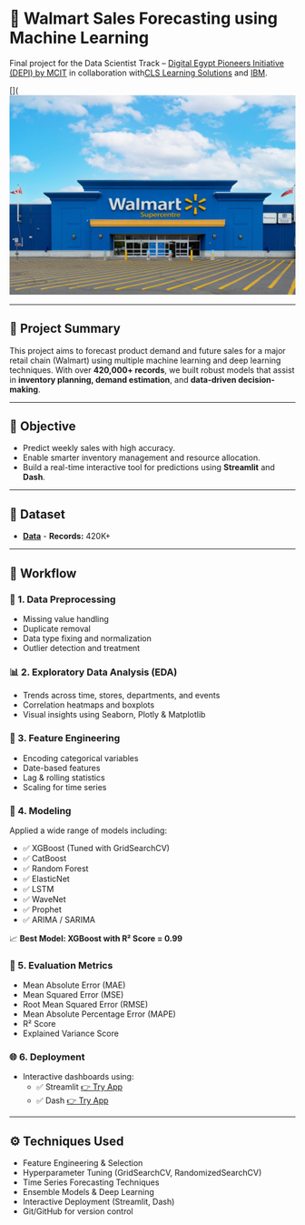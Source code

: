 # 🏬 Walmart Sales Forecasting using Machine Learning

Final project for the Data Scientist Track – [Digital Egypt Pioneers Initiative (DEPI) by MCIT](https://depi.gov.eg/content/home) in collaboration with[CLS Learning Solutions](https://clslearn.com/) and [IBM](https://www.ibm.com/us-en).

[](![image](https://github.com/hamed-gamall/Sales-Forecasting-and-Optimization/blob/main/Walmart.jpg) 

---

## 📌 Project Summary

This project aims to forecast product demand and future sales for a major retail chain (Walmart) using multiple machine learning and deep learning techniques. With over **420,000+ records**, we built robust models that assist in **inventory planning, demand estimation**, and **data-driven decision-making**.

---

## 🧠 Objective

- Predict weekly sales with high accuracy.
- Enable smarter inventory management and resource allocation.
- Build a real-time interactive tool for predictions using **Streamlit** and **Dash**.

---

## 📂 Dataset

- **[Data](https://github.com/hamed-gamall/Sales-Forecasting-and-Optimization/tree/main/Data)**  - **Records:** 420K+

---

## 🔧 Workflow

### 🧹 1. Data Preprocessing
- Missing value handling
- Duplicate removal
- Data type fixing and normalization
- Outlier detection and treatment

### 📊 2. Exploratory Data Analysis (EDA)
- Trends across time, stores, departments, and events
- Correlation heatmaps and boxplots
- Visual insights using Seaborn, Plotly & Matplotlib

### 🧬 3. Feature Engineering
- Encoding categorical variables
- Date-based features
- Lag & rolling statistics
- Scaling for time series

### 🤖 4. Modeling
Applied a wide range of models including:
- ✅ XGBoost (Tuned with GridSearchCV)
- ✅ CatBoost
- ✅ Random Forest
- ✅ ElasticNet
- ✅ LSTM
- ✅ WaveNet
- ✅ Prophet
- ✅ ARIMA / SARIMA

📈 **Best Model: XGBoost with R² Score = 0.99**

### 📏 5. Evaluation Metrics
- Mean Absolute Error (MAE)
- Mean Squared Error (MSE)
- Root Mean Squared Error (RMSE)
- Mean Absolute Percentage Error (MAPE)
- R² Score
- Explained Variance Score

### 🌐 6. Deployment
- Interactive dashboards using:
  - ✅ Streamlit [👉 Try App](https://your-streamlit-link.app)
  - ✅ Dash [👉 Try App](https://your-dash-link.com)

---

## ⚙️ Techniques Used

- Feature Engineering & Selection
- Hyperparameter Tuning (GridSearchCV, RandomizedSearchCV)
- Time Series Forecasting Techniques
- Ensemble Models & Deep Learning
- Interactive Deployment (Streamlit, Dash)
- Git/GitHub for version control
